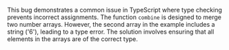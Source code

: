 This bug demonstrates a common issue in TypeScript where type checking prevents incorrect assignments. The function `combine` is designed to merge two number arrays. However, the second array in the example includes a string ('6'), leading to a type error. The solution involves ensuring that all elements in the arrays are of the correct type.